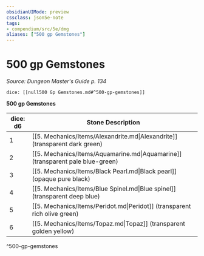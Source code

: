 ```yaml
---
obsidianUIMode: preview
cssclass: json5e-note
tags:
- compendium/src/5e/dmg
aliases: ["500 gp Gemstones"]
---
```

# 500 gp Gemstones
*Source: Dungeon Master's Guide p. 134* 

`dice: [[null500 Gp Gemstones.md#^500-gp-gemstones]]`

**500 gp Gemstones**

| dice: d6 | Stone Description |
|----------|-------------------|
| 1 | [[5. Mechanics/Items/Alexandrite.md\|Alexandrite]] (transparent dark green) |
| 2 | [[5. Mechanics/Items/Aquamarine.md\|Aquamarine]] (transparent pale blue-green) |
| 3 | [[5. Mechanics/Items/Black Pearl.md\|Black pearl]] (opaque pure black) |
| 4 | [[5. Mechanics/Items/Blue Spinel.md\|Blue spinel]] (transparent deep blue) |
| 5 | [[5. Mechanics/Items/Peridot.md\|Peridot]] (transparent rich olive green) |
| 6 | [[5. Mechanics/Items/Topaz.md\|Topaz]] (transparent golden yellow) |
^500-gp-gemstones